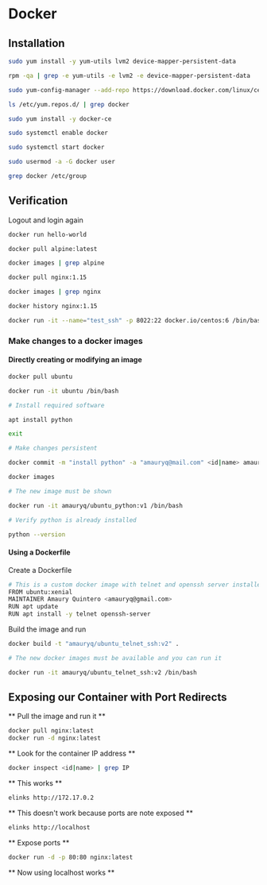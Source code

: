 # Docker

## Installation

```bash
sudo yum install -y yum-utils lvm2 device-mapper-persistent-data

rpm -qa | grep -e yum-utils -e lvm2 -e device-mapper-persistent-data

sudo yum-config-manager --add-repo https://download.docker.com/linux/centos/docker-ce.repo

ls /etc/yum.repos.d/ | grep docker

sudo yum install -y docker-ce

sudo systemctl enable docker

sudo systemctl start docker

sudo usermod -a -G docker user

grep docker /etc/group
```

## Verification

Logout and login again

```bash
docker run hello-world

docker pull alpine:latest

docker images | grep alpine

docker pull nginx:1.15

docker images | grep nginx

docker history nginx:1.15

docker run -it --name="test_ssh" -p 8022:22 docker.io/centos:6 /bin/bash

```

### Make changes to a docker images

#### Directly creating or modifying an image

```bash
docker pull ubuntu

docker run -it ubuntu /bin/bash

# Install required software

apt install python

exit

# Make changes persistent

docker commit -m "install python" -a "amauryq@mail.com" <id|name> amauryq/ubuntu_python:v1

docker images

# The new image must be shown

docker run -it amauryq/ubuntu_python:v1 /bin/bash

# Verify python is already installed

python --version
```

#### Using a Dockerfile

Create a Dockerfile
```bash
# This is a custom docker image with telnet and openssh server installed
FROM ubuntu:xenial
MAINTAINER Amaury Quintero <amauryq@gmail.com>
RUN apt update
RUN apt install -y telnet openssh-server
```

Build the image and run

```bash
docker build -t "amauryq/ubuntu_telnet_ssh:v2" .

# The new docker images must be available and you can run it

docker run -it amauryq/ubuntu_telnet_ssh:v2 /bin/bash
```

## Exposing our Container with Port Redirects

** Pull the image and run it **
```bash
docker pull nginx:latest
docker run -d nginx:latest
```

** Look for the container IP address **
```bash
docker inspect <id|name> | grep IP
```

** This works **
```bash
elinks http://172.17.0.2
```

** This doesn't work because ports are note exposed **
```bash
elinks http://localhost
```

** Expose ports **
```bash
docker run -d -p 80:80 nginx:latest
```

** Now using localhost works **
